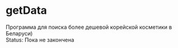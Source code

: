 # getData
 Программа для поиска более дешевой корейской косметики в Беларуси)  
Status: Пока не закончена 
